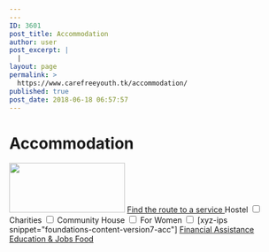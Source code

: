 ```yaml
---
---
ID: 3601
post_title: Accommodation
author: user
post_excerpt: |
  |
layout: page
permalink: >
  https://www.carefreeyouth.tk/accommodation/
published: true
post_date: 2018-06-18 06:57:57
---
```

<h1>Accommodation</h1>		
										<img width="209" height="90" src="https://www.carefreeyouth.tk/wp-content/uploads/2019/06/leaf-free-img.png" alt="" />											
			<a href="https://www.carefreeyouth.tk/accommodation-map/" role="button">
						Find the route to a service
					</a>
<label>Hostel
  <input type="checkbox" value='Hostel'>
</label>
<label>Charities
  <input type="checkbox" value='Charities'>
</label>
<label>Community House
  <input type="checkbox" value='Community House'>
</label>
<label>For Women
  <input type="checkbox" value='For Women'>
</label>
		[xyz-ips snippet="foundations-content-version7-acc"]		
			<a href="https://www.carefreeyouth.tk/finance/" role="button">
						Financial Assistance
					</a>
			<a href="https://www.carefreeyouth.tk/education-jobs/" role="button">
						Education & Jobs
					</a>
			<a href="https://www.carefreeyouth.tk/foods/" role="button">
						Food
					</a>